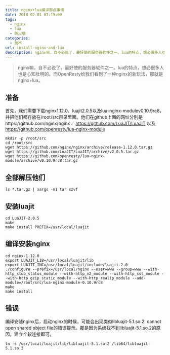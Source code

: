 ```yaml
---
title: nginx+lua编译那点事情
date: 2018-02-01 07:19:00
tags: 
  - nginx
  - lua
  - 防火墙
categories:
  - 技术
url: install-nginx-and-lua
description: nginx嘛，自不必说了，最好使的服务器软件之一。lua的特点，想必很多人也是心知肚明的。而OpenResty给我们看到了一种nginx的新玩法，那就是nginx+lua。
---
```


> nginx嘛，自不必说了，最好使的服务器软件之一。lua的特点，想必很多人也是心知肚明的。而OpenResty给我们看到了一种nginx的新玩法，那就是nginx+lua。

## 准备

首先，我们需要下载nginx1.12.0、luajit2.0.5以及lua-nginx-modulev0.10.9rc8，并把他们都存放在/root/src目录里面。他们在github上面的网址分别是https://github.com/nginx/nginx  、https://github.com/LuaJIT/LuaJIT  以及 
https://github.com/openresty/lua-nginx-module

```
mkdir -p /root/src
cd /root/src
wget https://github.com/nginx/nginx/archive/release-1.12.0.tar.gz
wget https://github.com/LuaJIT/LuaJIT/archive/v2.0.5.tar.gz
wget https://github.com/openresty/lua-nginx-module/archive/v0.10.9rc8.tar.gz
```

## 全部解压他们

```
ls *.tar.gz | xargs -n1 tar xzvf
```

## 安装luajit

```
cd LuaJIT-2.0.5
make
make install PREFIX=/usr/local/luajit
```

## 编译安装nginx

```
cd nginx-1.12.0
export LUAJIT_LIB=/usr/local/luajit/lib
export LUAJIT_INC=/usr/local/luajit/include/luajit-2.0
./configure --prefix=/usr/local/nginx --user=www --group=www --with-http_stub_status_module --with-http_v2_module --with-http_ssl_module --with-http_gzip_static_module --with-http_realip_module --add-module=/root/src/lua-nginx-module-0.10.9rc8
make
make install
```

## 错误

编译安装nginx后，启动nginx的时候，可能会出现类似libluajit-5.1.so.2: cannot open shared object file的错误提示。那是因为系统找不到libluajit-5.1.so.2的原因，建立个软连接即可。

```
ln -s /usr/local/luajit/lib/libluajit-5.1.so.2 /lib64/libluajit-5.1.so.2
```